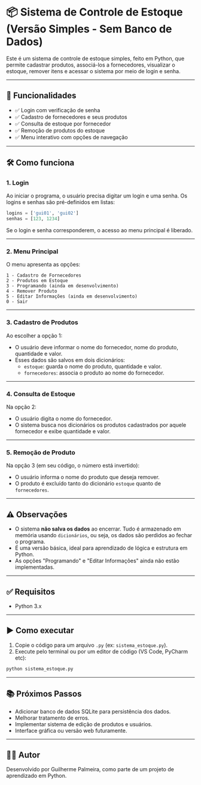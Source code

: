
# 📦 Sistema de Controle de Estoque (Versão Simples - Sem Banco de Dados)

Este é um sistema de controle de estoque simples, feito em Python, que permite cadastrar produtos, associá-los a fornecedores, visualizar o estoque, remover itens e acessar o sistema por meio de login e senha.

---

## 🚀 Funcionalidades

- ✅ Login com verificação de senha
- ✅ Cadastro de fornecedores e seus produtos
- ✅ Consulta de estoque por fornecedor
- ✅ Remoção de produtos do estoque
- ✅ Menu interativo com opções de navegação

---

## 🛠️ Como funciona

### 1. Login
Ao iniciar o programa, o usuário precisa digitar um login e uma senha. Os logins e senhas são pré-definidos em listas:

```python
logins = ['gui01', 'gui02']
senhas = [123, 1234]
```

Se o login e senha corresponderem, o acesso ao menu principal é liberado.

---

### 2. Menu Principal

O menu apresenta as opções:

```
1 - Cadastro de Fornecedores
2 - Produtos em Estoque
3 - Programando (ainda em desenvolvimento)
4 - Remover Produto
5 - Editar Informações (ainda em desenvolvimento)
0 - Sair
```

---

### 3. Cadastro de Produtos

Ao escolher a opção 1:

- O usuário deve informar o nome do fornecedor, nome do produto, quantidade e valor.
- Esses dados são salvos em dois dicionários:
  - `estoque`: guarda o nome do produto, quantidade e valor.
  - `fornecedores`: associa o produto ao nome do fornecedor.

---

### 4. Consulta de Estoque

Na opção 2:

- O usuário digita o nome do fornecedor.
- O sistema busca nos dicionários os produtos cadastrados por aquele fornecedor e exibe quantidade e valor.

---

### 5. Remoção de Produto

Na opção 3 (em seu código, o número está invertido):

- O usuário informa o nome do produto que deseja remover.
- O produto é excluído tanto do dicionário `estoque` quanto de `fornecedores`.

---

## ⚠️ Observações

- O sistema **não salva os dados** ao encerrar. Tudo é armazenado em memória usando `dicionários`, ou seja, os dados são perdidos ao fechar o programa.
- É uma versão básica, ideal para aprendizado de lógica e estrutura em Python.
- As opções "Programando" e "Editar Informações" ainda não estão implementadas.

---

## ✅ Requisitos

- Python 3.x

---

## ▶️ Como executar

1. Copie o código para um arquivo `.py` (ex: `sistema_estoque.py`).
2. Execute pelo terminal ou por um editor de código (VS Code, PyCharm etc):

```bash
python sistema_estoque.py
```

---

## 📚 Próximos Passos

- Adicionar banco de dados SQLite para persistência dos dados.
- Melhorar tratamento de erros.
- Implementar sistema de edição de produtos e usuários.
- Interface gráfica ou versão web futuramente.

---

## 🧑‍💻 Autor

Desenvolvido por Guilherme Palmeira, como parte de um projeto de aprendizado em Python.

